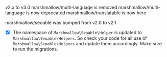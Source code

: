 v2.x to v3.0
marshmallow/multi-language is removed
marshmallow/multi-language is now deprecated
marshmallow/translatable is now here


marshmallow/seoable was bumped from v2.0 to v2.1
- [x] The namespace of `Marshmallow\Seoable\Helper` is updated to `Marshmallow\Seoable\Helpers`. So check your code for all use of `Marshmallow\Seoable\Helpers` and update them accordingly. Make sure to run the migrations.
